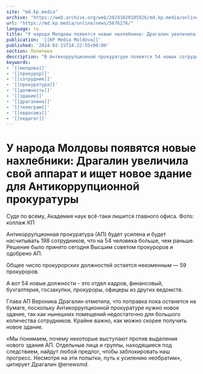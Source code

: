 ```yaml
---
site: "md.kp.media"
archive: "https://web.archive.org/web/20241020105926/md.kp.media/online/news/5676276/"
url: "https://md.kp.media/online/news/5676276/"
language: ru
title: "У народа Молдовы появятся новые нахлебники: Драгалин увеличила свой аппарат и ищет новое здание для Антикоррупционной прокуратуры"
publication: '[[KP Media Moldova]]'
published: '2024-02-15T14:22:55+00:00'
section: Политика
description: "В Антикоррупционной прокуратуре появится 54 новых сотрудников"
keywords:
- '[[молдова]]'
- '[[прокурор]]'
- '[[сотрудник]]'
- '[[прокуратура]]'
- '[[должность]]'
- '[[здание]]'
- '[[драгалина]]'
- '[[телеграм]]'
- '[[евросоюз]]'
- '[[педагог]]'
---
```


# У народа Молдовы появятся новые нахлебники: Драгалин увеличила свой аппарат и ищет новое здание для Антикоррупционной прокуратуры

Судя по всему, Академия наук всё-таки лишится главного офиса. Фото: коллаж КП

Антикоррупционная прокуратура (АП) будет усилена и будет насчитывать 198 сотрудников, что на 54 человека больше, чем раньше. Решение было принято сегодня Высшим советом прокуроров и одобрено АП.

Общее число прокурорских должностей остается неизменным — 59 прокуроров.

А вот 54 новые должности - это отдел кадров, финансовый, бухгалтерия, госзакупки, прокуроры, офицеры из других ведомств.

Глава АП Вероника Драгалин отметила, что поправка пока останется на бумаге, поскольку Антикоррупционной прокуратуре нужно новое здание, так как нынешних помещений недостаточно для большого количества сотрудников. Крайне важно, как можно скорее получить новое здание.

«Мы понимаем, почему некоторые выступают против выделения нового здания АП. Отдельные лица и группы, находящиеся под следствием, найдут любой предлог, чтобы заблокировать наш прогресс. Несмотря на эти попытки, путь к усилению необратим», цитирует Драгалин @enewsmd.